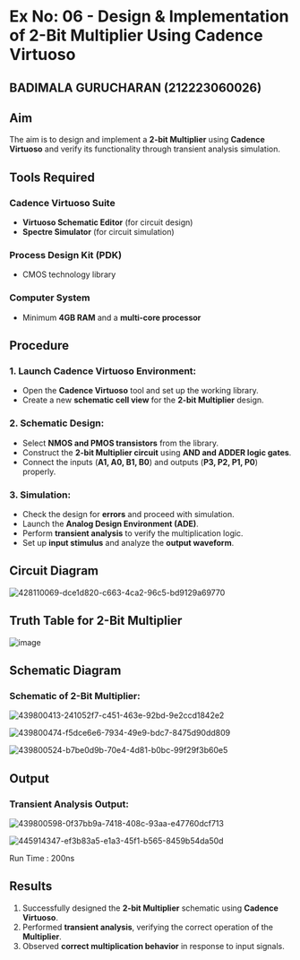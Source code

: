 # Ex No: 06 - Design & Implementation of 2-Bit Multiplier Using Cadence Virtuoso
## BADIMALA GURUCHARAN (212223060026)
## Aim
The aim is to design and implement a **2-bit Multiplier** using **Cadence Virtuoso** and verify its functionality through transient analysis simulation.

## Tools Required
### Cadence Virtuoso Suite
- **Virtuoso Schematic Editor** (for circuit design)
- **Spectre Simulator** (for circuit simulation)

### Process Design Kit (PDK)
- CMOS technology library

### Computer System
- Minimum **4GB RAM** and a **multi-core processor**

## Procedure

### 1. Launch Cadence Virtuoso Environment:
- Open the **Cadence Virtuoso** tool and set up the working library.
- Create a new **schematic cell view** for the **2-bit Multiplier** design.

### 2. Schematic Design:
- Select **NMOS and PMOS transistors** from the library.
- Construct the **2-bit Multiplier circuit** using **AND and ADDER logic gates**.
- Connect the inputs (**A1, A0, B1, B0**) and outputs (**P3, P2, P1, P0**) properly.

### 3. Simulation:
- Check the design for **errors** and proceed with simulation.
- Launch the **Analog Design Environment (ADE)**.
- Perform **transient analysis** to verify the multiplication logic.
- Set up **input stimulus** and analyze the **output waveform**.

## Circuit Diagram

![428110069-dce1d820-c663-4ca2-96c5-bd9129a69770](https://github.com/user-attachments/assets/c1f54eca-b092-41a9-9ec0-e6816826ddc9)



## Truth Table for 2-Bit Multiplier

![image](https://github.com/user-attachments/assets/fdb01f7d-60c1-4605-8462-c4dd954c5602)


## Schematic Diagram

### Schematic of 2-Bit Multiplier:
![439800413-241052f7-c451-463e-92bd-9e2ccd1842e2](https://github.com/user-attachments/assets/ae85c977-3ac9-4a96-9fbf-f4a5d7aeb284)

![439800474-f5dce6e6-7934-49e9-bdc7-8475d90dd809](https://github.com/user-attachments/assets/34ce9dc0-cc77-4e22-a578-0962de2956f0)

![439800524-b7be0d9b-70e4-4d81-b0bc-99f29f3b60e5](https://github.com/user-attachments/assets/f133e6b7-ea7b-49ac-b734-eb9041a64124)

## Output
### Transient Analysis Output:

![439800598-0f37bb9a-7418-408c-93aa-e47760dcf713](https://github.com/user-attachments/assets/a2475928-4360-487e-bf4e-083bc315683a)


![445914347-ef3b83a5-e1a3-45f1-b565-8459b54da50d](https://github.com/user-attachments/assets/52ab3241-3d4c-4d7d-abdd-af005e11f402)


Run Time : 200ns

## Results
1. Successfully designed the **2-bit Multiplier** schematic using **Cadence Virtuoso**.
2. Performed **transient analysis**, verifying the correct operation of the **Multiplier**.
3. Observed **correct multiplication behavior** in response to input signals.

